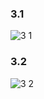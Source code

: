 ### 3.1

![3 1](https://github.com/Siriratda/COM-LAB-I-LabSheet-Week-11/assets/144195995/60efe52a-cd2f-44cf-b149-9a5b2cda6c8b)
### 3.2

![3 2](https://github.com/Siriratda/COM-LAB-I-LabSheet-Week-11/assets/144195995/77cda3a4-4638-48d4-ade1-e35553f10cee)
